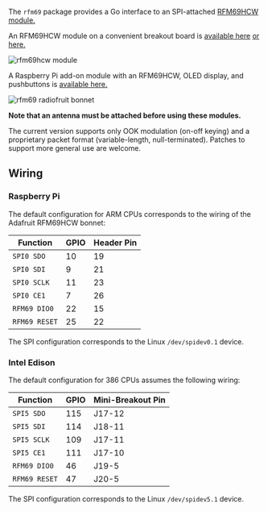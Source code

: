 The `rfm69` package provides a Go interface to an SPI-attached
[RFM69HCW module.](http://hoperf.com/modules/rf_transceiver/RFM69HCW.html)

An RFM69HCW module on a convenient breakout board
is [available here](https://www.adafruit.com/products/3070)
[or here.](https://www.sparkfun.com/products/12775)

![rfm69hcw module](images/rfm69.png)

A Raspberry Pi add-on module with an RFM69HCW, OLED display, and pushbuttons
is [available here.](https://www.adafruit.com/product/4072)

![rfm69 radiofruit bonnet](images/radiofruit.png)

**Note that an antenna must be attached before using these modules.**

The current version supports only OOK modulation (on-off keying)
and a proprietary packet format (variable-length, null-terminated).
Patches to support more general use are welcome.

## Wiring

### Raspberry Pi

The default configuration for ARM CPUs corresponds to
the wiring of the Adafruit RFM69HCW bonnet:

| Function    | GPIO | Header Pin |
| ----------- | ---- | ---------- |
`SPI0 SDO`   | 10   | 19
`SPI0 SDI`   |  9   | 21
`SPI0 SCLK`   | 11   | 23
`SPI0 CE1`    |  7   | 26
`RFM69 DIO0`  | 22   | 15
`RFM69 RESET` | 25   | 22

The SPI configuration corresponds to the Linux `/dev/spidev0.1` device.

### Intel Edison

The default configuration for 386 CPUs assumes the following wiring:

| Function    | GPIO | Mini-Breakout Pin |
| ----------- | ---- | ----------------- |
`SPI5 SDO`   | 115  | J17-12
`SPI5 SDI`   | 114  | J18-11
`SPI5 SCLK`   | 109  | J17-11
`SPI5 CE1`    | 111  | J17-10
`RFM69 DIO0`  |  46  | J19-5
`RFM69 RESET` |  47  | J20-5

The SPI configuration corresponds to the Linux `/dev/spidev5.1` device.

